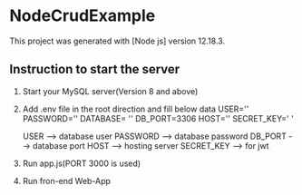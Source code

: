 # NodeCrudExample

This project was generated with [Node js] version 12.18.3.

## Instruction to start the server

1) Start your MySQL server(Version 8 and above)
2) Add .env file in the root direction and fill below data
    USER=''
    PASSWORD=''
    DATABASE= ''
    DB_PORT=3306
    HOST=''
    SECRET_KEY=' ' 

    USER --> database user
    PASSWORD --> database password
    DB_PORT --> database port
    HOST --> hosting server
    SECRET_KEY --> for jwt

3) Run app.js(PORT 3000 is used)

4) Run fron-end Web-App
